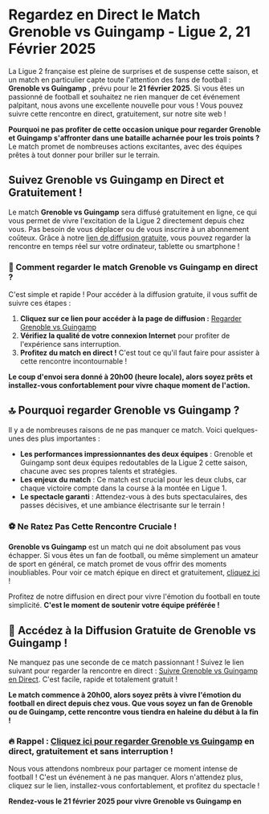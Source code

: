 # Regardez en Direct le Match Grenoble vs Guingamp - Ligue 2, 21 Février 2025

La Ligue 2 française est pleine de surprises et de suspense cette saison, et un match en particulier capte toute l'attention des fans de football : **Grenoble vs Guingamp** , prévu pour le **21 février 2025**. Si vous êtes un passionné de football et souhaitez ne rien manquer de cet événement palpitant, nous avons une excellente nouvelle pour vous ! Vous pouvez suivre cette rencontre en direct, gratuitement, sur notre site web !

**Pourquoi ne pas profiter de cette occasion unique pour regarder Grenoble et Guingamp s'affronter dans une bataille acharnée pour les trois points ?** Le match promet de nombreuses actions excitantes, avec des équipes prêtes à tout donner pour briller sur le terrain.

## Suivez Grenoble vs Guingamp en Direct et Gratuitement !

Le match **Grenoble vs Guingamp** sera diffusé gratuitement en ligne, ce qui vous permet de vivre l'excitation de la Ligue 2 directement depuis chez vous. Pas besoin de vous déplacer ou de vous inscrire à un abonnement coûteux. Grâce à notre [lien de diffusion gratuite](https://tinyurl.com/livestreamfreeo?st=Grenoble+vs+Guingamp&si=gh), vous pouvez regarder la rencontre en temps réel sur votre ordinateur, tablette ou smartphone !

### 🔴 Comment regarder le match Grenoble vs Guingamp en direct ?

C'est simple et rapide ! Pour accéder à la diffusion gratuite, il vous suffit de suivre ces étapes :

1. **Cliquez sur ce lien pour accéder à la page de diffusion :** [Regarder Grenoble vs Guingamp](https://tinyurl.com/livestreamfreeo?st=Grenoble+vs+Guingamp&si=gh)
2. **Vérifiez la qualité de votre connexion Internet** pour profiter de l'expérience sans interruption.
3. **Profitez du match en direct !** C'est tout ce qu'il faut faire pour assister à cette rencontre incontournable !

**Le coup d'envoi sera donné à 20h00 (heure locale), alors soyez prêts et installez-vous confortablement pour vivre chaque moment de l'action.**

## 🔝 Pourquoi regarder Grenoble vs Guingamp ?

Il y a de nombreuses raisons de ne pas manquer ce match. Voici quelques-unes des plus importantes :

- **Les performances impressionnantes des deux équipes** : Grenoble et Guingamp sont deux équipes redoutables de la Ligue 2 cette saison, chacune avec ses propres talents et stratégies.
- **Les enjeux du match** : Ce match est crucial pour les deux clubs, car chaque victoire compte dans la course à la montée en Ligue 1.
- **Le spectacle garanti** : Attendez-vous à des buts spectaculaires, des passes décisives, et une ambiance électrisante sur le terrain !

### ⚽ Ne Ratez Pas Cette Rencontre Cruciale !

**Grenoble vs Guingamp** est un match qui ne doit absolument pas vous échapper. Si vous êtes un fan de football, ou même simplement un amateur de sport en général, ce match promet de vous offrir des moments inoubliables. Pour voir ce match épique en direct et gratuitement, [cliquez ici](https://tinyurl.com/livestreamfreeo?st=Grenoble+vs+Guingamp&si=gh) !

Profitez de notre diffusion en direct pour vivre l'émotion du football en toute simplicité. **C'est le moment de soutenir votre équipe préférée !**

## 🌟 Accédez à la Diffusion Gratuite de Grenoble vs Guingamp !

Ne manquez pas une seconde de ce match passionnant ! Suivez le lien suivant pour regarder la rencontre en direct : [Suivre Grenoble vs Guingamp en Direct](https://tinyurl.com/livestreamfreeo?st=Grenoble+vs+Guingamp&si=gh). C'est facile, rapide et totalement gratuit !

**Le match commence à 20h00, alors soyez prêts à vivre l'émotion du football en direct depuis chez vous. Que vous soyez un fan de Grenoble ou de Guingamp, cette rencontre vous tiendra en haleine du début à la fin !**

### 🔥 Rappel : [Cliquez ici pour regarder Grenoble vs Guingamp](https://tinyurl.com/livestreamfreeo?st=Grenoble+vs+Guingamp&si=gh) en direct, gratuitement et sans interruption !

Nous vous attendons nombreux pour partager ce moment intense de football ! C'est un événement à ne pas manquer. Alors n'attendez plus, cliquez sur le lien, installez-vous confortablement, et profitez du spectacle !

**Rendez-vous le 21 février 2025 pour vivre Grenoble vs Guingamp en**
